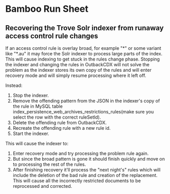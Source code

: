 # Bamboo Run Sheet

## Recovering the Trove Solr indexer from runaway access control rule changes

If an access control rule is overlay broad, for example "\*" or some variant like "\*.au" it may force the Solr indexer to
process large parts of the index. This will cause indexing to get stuck in the rules change phase. Stopping the indexer
and changing the rules in OutbackCDX will not solve the problem as the indexer stores its own copy of the rules and
will enter recovery mode and will simply resume processing where it left off.

Instead:

1. Stop the indexer.
2. Remove the offending pattern from the JSON in  the indexer's copy of the rule in MySQL table
  index_persistence_web_archives_restrictions_rules(make sure you select the row with the correct ruleSetId).
3. Delete the offending rule from OutbackCDX.
4. Recreate the offending rule with a new rule id.
5. Start the indexer.

This will cause the indexer to:

1. Enter recovery mode and try processing the problem rule again.
2. But since the broad pattern is gone it should finish quickly and move on to processing the rest of the rules.
3. After finishing recovery it'll process the "next night's" rules which will include the deletion of the bad rule and creation
   of the replacement. This will cause all the incorrectly restricted documents to be reprocessed and corrected.
